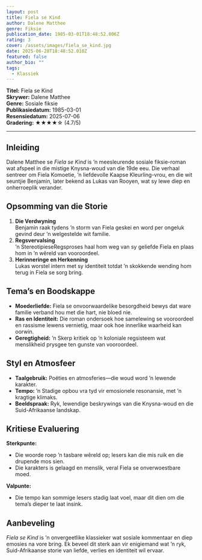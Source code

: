 ```yaml
---
layout: post
title: Fiela se Kind
author: Dalene Matthee
genre: Fiksie
publication_date: 1985-03-01T18:48:52.006Z
rating: 3
cover: /assets/images/fiela_se_kind.jpg
date: 2025-06-28T18:48:52.010Z
featured: false
author_bio: ""
tags:
  - Klassiek
---
```

**Titel:** Fiela se Kind  
**Skrywer:** Dalene Matthee  
**Genre:** Sosiale fiksie  
**Publikasiedatum:** 1985-03-01  
**Resensiedatum:** 2025-07-06  
**Gradering:** ★★★★☆ (4.7/5)

---

## Inleiding  
Dalene Matthee se _Fiela se Kind_ is ’n meesleurende sosiale fiksie-roman wat afspeel in die mistige Knysna-woud van die 19de eeu. Die verhaal sentreer om Fiela Komoetie, ’n liefdevolle Kaapse Kleurling-vrou, en die wit seuntjie Benjamin, later bekend as Lukas van Rooyen, wat sy lewe diep en onherroeplik verander.

## Opsomming van die Storie  
1. **Die Verdwyning**  
   Benjamin raak tydens ’n storm van Fiela geskei en word per ongeluk gevind deur ’n welgestelde wit familie.  
2. **Regsvervalsing**  
   ’n StereotipieseRegsproses haal hom weg van sy geliefde Fiela en plaas hom in ’n wêreld van vooroordeel.  
3. **Herinneringe en Herkenning**  
   Lukas worstel intern met sy identiteit totdat ’n skokkende wending hom terug in Fiela se sorg bring.

## Tema’s en Boodskappe  
- **Moederliefde:** Fiela se onvoorwaardelike besorgdheid bewys dat ware familie verband hou met die hart, nie bloed nie.  
- **Ras en Identiteit:** Die roman ondersoek hoe samelewing se vooroordeel en rassisme lewens vernietig, maar ook hoe innerlike waarheid kan oorwin.  
- **Geregtigheid:** ’n Skerp kritiek op ’n koloniale regsisteem wat menslikheid prysgee ten gunste van vooroordeel.

## Styl en Atmosfeer  
- **Taalgebruik:** Poëties en atmosferies—die woud word ’n lewende karakter.  
- **Tempo:** ’n Stadige opbou vra tyd vir emosionele resonansie, met ’n kragtige klimaks.  
- **Beeldspraak:** Ryk, lewendige beskrywings van die Knysna-woud en die Suid-Afrikaanse landskap.

## Kritiese Evaluering  
**Sterkpunte:**  
- Die woorde roep ’n tasbare wêreld op; lesers kan die mis ruik en die drupende mos sien.  
- Die karakters is gelaagd en menslik, veral Fiela se onverwoestbare moed.  

**Valpunte:**  
- Die tempo kan sommige lesers stadig laat voel, maar dit dien om die tema’s dieper te laat insink.  

## Aanbeveling  
_Fiela se Kind_ is ’n onvergeetlike klassieker wat sosiale kommentaar en diep emosies na vore bring. Ek beveel dit sterk aan vir enigiemand wat ’n ryk, Suid-Afrikaanse storie van liefde, verlies en identiteit wil ervaar.  

